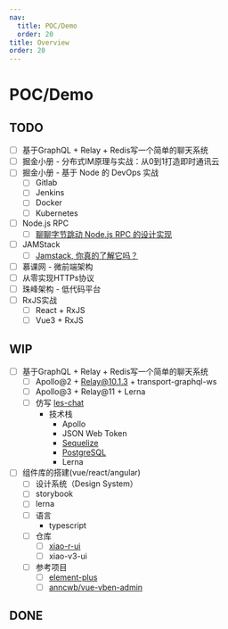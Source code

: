 ```yaml
---
nav:
  title: POC/Demo
  order: 20
title: Overview
order: 20
---
```


# POC/Demo

## TODO

- [ ] 基于GraphQL + Relay + Redis写一个简单的聊天系统
- [ ] 掘金小册 - 分布式IM原理与实战：从0到1打造即时通讯云
- [ ] 掘金小册 - 基于 Node 的 DevOps 实战
  - [ ] Gitlab
  - [ ] Jenkins
  - [ ] Docker
  - [ ] Kubernetes
- [ ] Node.js RPC
  - [ ] [聊聊字节跳动 Node.js RPC 的设计实现](https://mp.weixin.qq.com/s/1GBK1q_X9vF_bnDBL0qfog)
- [ ] JAMStack
  - [ ] [Jamstack, 你真的了解它吗？](https://mp.weixin.qq.com/s/bVkK2jJAuZmShYk4318kMQ)
- [ ] 慕课网 - 微前端架构
- [ ] 从零实现HTTPs协议
- [ ] 珠峰架构 - 低代码平台
- [ ] RxJS实战
  - [ ] React + RxJS
  - [ ] Vue3 + RxJS

## WIP

- [ ] 基于GraphQL + Relay + Redis写一个简单的聊天系统
  - [ ] Apollo@2 + Relay@10.1.3 + transport-graphql-ws
  - [ ] Apollo@3 + Relay@11 + Lerna 
  - [ ] 仿写 [les-chat](https://github.com/amand33p/les-chat)
    - 技术栈
      - Apollo
      - JSON Web Token
      - [Sequelize](/simple-course/fe/03)
      - [PostgreSQL](/simple-course/fe/02)
      - Lerna
- [ ] 组件库的搭建(vue/react/angular)
  - [ ] 设计系统（Design System）
  - [ ] storybook
  - [ ] lerna
  - [ ] 语言
    - typescript
  - [ ] 仓库
    - [ ] [xiao-r-ui](https://github.com/weisuoke/xiao-r-ui)
    - [ ] xiao-v3-ui
  - [ ] 参考项目
    - [ ] [element-plus](https://github.com/element-plus/element-plus/)
    - [ ] [anncwb/vue-vben-admin](https://github.com/anncwb/vue-vben-admin)

## DONE

